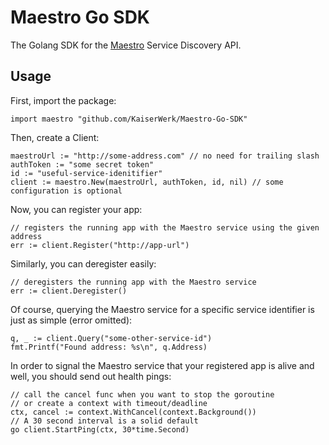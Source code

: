 # Maestro Go SDK
The Golang SDK for the [Maestro](https://github.com/KaiserWerk/Maestro) Service Discovery API.

## Usage

First, import the package:

``import maestro "github.com/KaiserWerk/Maestro-Go-SDK"``

Then, create a Client:
```golang
maestroUrl := "http://some-address.com" // no need for trailing slash
authToken := "some secret token"
id := "useful-service-idenitifier"
client := maestro.New(maestroUrl, authToken, id, nil) // some configuration is optional
```

Now, you can register your app:
```golang
// registers the running app with the Maestro service using the given address
err := client.Register("http://app-url")  
```

Similarly, you can deregister easily:

```golang
// deregisters the running app with the Maestro service
err := client.Deregister()  
```

Of course, querying the Maestro service for a specific service identifier is just as simple
(error omitted):
```golang
q, _ := client.Query("some-other-service-id")
fmt.Printf("Found address: %s\n", q.Address)
```

In order to signal the Maestro service that your registered app is alive and well, you should
send out health pings:
```golang
// call the cancel func when you want to stop the goroutine
// or create a context with timeout/deadline
ctx, cancel := context.WithCancel(context.Background())
// A 30 second interval is a solid default
go client.StartPing(ctx, 30*time.Second)
```


